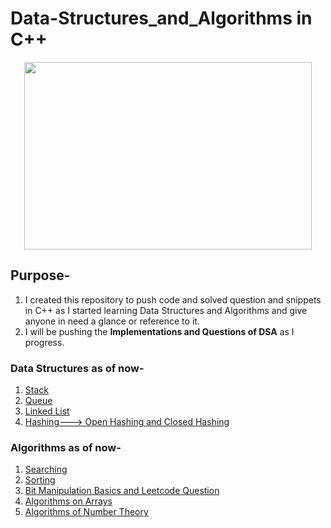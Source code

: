# Data-Structures_and_Algorithms in C++

<p align="center">
  <img width="460" height="300" src="https://user-images.githubusercontent.com/56349666/95121576-dd900e00-076c-11eb-83f8-4e2749079906.jpeg">
</p>

## Purpose-
1. I created this repository to push code and solved question and snippets in C++ as I started learning Data Structures and Algorithms and give anyone in need a glance or reference to it.
2. I will be pushing the **Implementations and Questions of DSA** as I progress.

### Data Structures as of now-
1. [Stack](https://github.com/RichardTimothy1307/DSA_in_cpp/tree/master/stack)
2. [Queue](https://github.com/RichardTimothy1307/DSA_in_CPP/tree/master/Queue)
3. [Linked List](https://github.com/RichardTimothy1307/DSA_in_CPP/tree/master/Linked_List)
4. [Hashing---> Open Hashing and Closed Hashing](https://github.com/RichardTimothy1307/DSA_in_CPP/tree/master/Hashing)

### Algorithms as of now-
1. [Searching](https://github.com/RichardTimothy1307/DSA_in_CPP/tree/master/Searching)
2. [Sorting](https://github.com/RichardTimothy1307/DSA_in_CPP/tree/master/Sorting)
3. [Bit Manipulation Basics and Leetcode Question](https://github.com/RichardTimothy1307/DSA_in_CPP/tree/master/Bit_Manipulation)
4. [Algorithms on Arrays](https://github.com/RichardTimothy1307/DSA_in_CPP/tree/master/Algo_on_Arrays)
5. [Algorithms of Number Theory](https://github.com/RichardTimothy1307/DSA_in_CPP/tree/master/Number_Theory)
